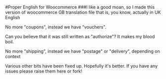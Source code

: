 #Proper English for Woocommerce
###I like a good moan, so I made this version of woocommerce GB translation file that is, you know, actually in UK English

No more "coupons", instead we have "vouchers".

Can you believe that it was still written as "authorize"? It makes my blood boil.

No more "shipping", instead we have "postage" or "delivery", depending on context

Various other bits have been fixed up. Hopefully it's better. If you have any issues please raise them here or fork!